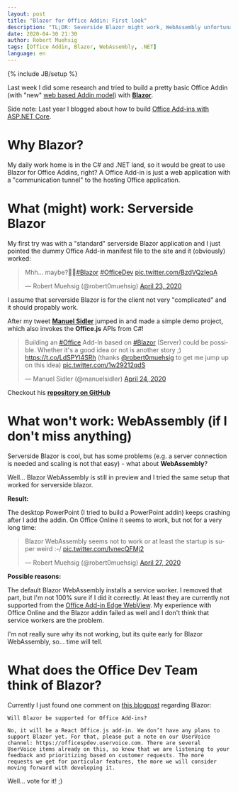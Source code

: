 ```yaml
---
layout: post
title: "Blazor for Office Addin: First look"
description: "TL;DR: Severside Blazor might work, WebAssembly unfortunately no"
date: 2020-04-30 21:30
author: Robert Muehsig
tags: [Office Addin, Blazor, WebAssembly, .NET]
language: en
---
```


{% include JB/setup %}

Last week I did some research and tried to build a pretty basic Office Addin (with "new" [web based Addin model](https://docs.microsoft.com/en-us/office/dev/add-ins/overview/office-add-ins)) with __[Blazor](https://dotnet.microsoft.com/apps/aspnet/web-apps/blazor)__.

Side note: Last year I blogged about how to build [Office Add-ins with ASP.NET Core](https://blog.codeinside.eu/2019/01/31/office-addins-with-aspnet-core/).

# Why Blazor?

My daily work home is in the C# and .NET land, so it would be great to use Blazor for Office Addins, right? 
A Office Add-in is just a web application with a "communication tunnel" to the hosting Office application.

# What (might) work: Serverside Blazor

My first try was with a "standard" serverside Blazor application and I just pointed the dummy Office Add-in manifest file to the site and it (obviously) worked:

<blockquote class="twitter-tweet"><p lang="et" dir="ltr">Mhh... maybe?🤔😏<a href="https://twitter.com/hashtag/Blazor?src=hash&amp;ref_src=twsrc%5Etfw">#Blazor</a> <a href="https://twitter.com/hashtag/OfficeDev?src=hash&amp;ref_src=twsrc%5Etfw">#OfficeDev</a> <a href="https://t.co/BzdVQzIeqA">pic.twitter.com/BzdVQzIeqA</a></p>&mdash; Robert Muehsig (@robert0muehsig) <a href="https://twitter.com/robert0muehsig/status/1253351161236787202?ref_src=twsrc%5Etfw">April 23, 2020</a></blockquote> <script async src="https://platform.twitter.com/widgets.js" charset="utf-8"></script>

I assume that serverside Blazor is for the client not very "complicated" and it should propably work.

After my tweet __[Manuel Sidler](https://twitter.com/manuelsidler)__ jumped in and made a simple demo project, which also invokes the __Office.js__ APIs from C#!

<blockquote class="twitter-tweet"><p lang="en" dir="ltr">Building an <a href="https://twitter.com/hashtag/Office?src=hash&amp;ref_src=twsrc%5Etfw">#Office</a> Add-In based on <a href="https://twitter.com/hashtag/Blazor?src=hash&amp;ref_src=twsrc%5Etfw">#Blazor</a> (Server) could be possible. Whether it&#39;s a good idea or not is another story ;) <a href="https://t.co/LdSPYl4SRh">https://t.co/LdSPYl4SRh</a> (thanks <a href="https://twitter.com/robert0muehsig?ref_src=twsrc%5Etfw">@robert0muehsig</a> to get me jump up on this idea) <a href="https://t.co/1w29212qdS">pic.twitter.com/1w29212qdS</a></p>&mdash; Manuel Sidler (@manuelsidler) <a href="https://twitter.com/manuelsidler/status/1253668691956445184?ref_src=twsrc%5Etfw">April 24, 2020</a></blockquote> <script async src="https://platform.twitter.com/widgets.js" charset="utf-8"></script>

Checkout his __[repository on GitHub](https://github.com/manuelsidler/blazor-office-addin)__

# What won't work: WebAssembly (if I don't miss anything)

Serverside Blazor is cool, but has some problems (e.g. a server connection is needed and scaling is not that easy) - what about __WebAssembly__?

Well... Blazor WebAssembly is still in preview and I tried the same setup that worked for serverside blazor. 

__Result:__

The desktop PowerPoint (I tried to build a PowerPoint addin) keeps crashing after I add the addin. On Office Online it seems to work, but not for a very long time:

<blockquote class="twitter-tweet" data-conversation="none"><p lang="en" dir="ltr">Blazor WebAssembly seems not to work or at least the startup is super weird :-/ <a href="https://t.co/IvnecQFMj2">pic.twitter.com/IvnecQFMj2</a></p>&mdash; Robert Muehsig (@robert0muehsig) <a href="https://twitter.com/robert0muehsig/status/1254726027684777986?ref_src=twsrc%5Etfw">April 27, 2020</a></blockquote> <script async src="https://platform.twitter.com/widgets.js" charset="utf-8"></script>

__Possible reasons:__

The default Blazor WebAssembly installs a service worker. I removed that part, but I'm not 100% sure if I did it correctly. At least they are currently not supported from the [Office Add-in Edge WebView](https://docs.microsoft.com/en-us/office/dev/add-ins/concepts/browsers-used-by-office-web-add-ins#service-workers-are-not-working). My experience with Office Online and the Blazor addin failed as well and I don't think that service workers are the problem.

I'm not really sure why its not working, but its quite early for Blazor WebAssembly, so... time will tell.

# What does the Office Dev Team think of Blazor?

Currently I just found one comment on [this blogpost](https://developer.microsoft.com/en-us/office/blogs/office-add-ins-community-call-november-13-2019/) regarding Blazor:

    Will Blazor be supported for Office Add-ins?

    No, it will be a React Office.js add-in. We don’t have any plans to support Blazor yet. For that, please put a note on our UserVoice channel: https://officespdev.uservoice.com. There are several UserVoice items already on this, so know that we are listening to your feedback and prioritizing based on customer requests. The more requests we get for particular features, the more we will consider moving forward with developing it. 

Well... vote for it! ;)